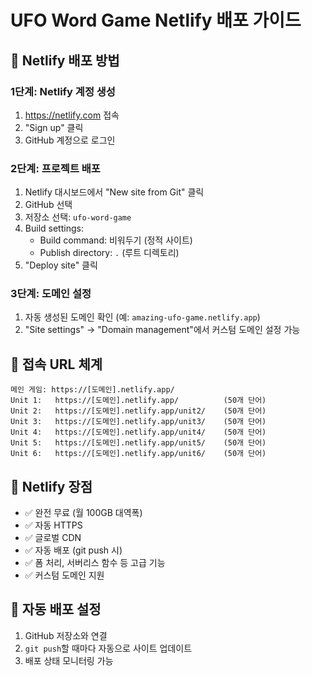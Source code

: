 # UFO Word Game Netlify 배포 가이드

## 🚀 Netlify 배포 방법

### **1단계: Netlify 계정 생성**
1. https://netlify.com 접속
2. "Sign up" 클릭
3. GitHub 계정으로 로그인

### **2단계: 프로젝트 배포**
1. Netlify 대시보드에서 "New site from Git" 클릭
2. GitHub 선택
3. 저장소 선택: `ufo-word-game`
4. Build settings:
   - Build command: 비워두기 (정적 사이트)
   - Publish directory: `.` (루트 디렉토리)
5. "Deploy site" 클릭

### **3단계: 도메인 설정**
1. 자동 생성된 도메인 확인 (예: `amazing-ufo-game.netlify.app`)
2. "Site settings" → "Domain management"에서 커스텀 도메인 설정 가능

## 📱 **접속 URL 체계**
```
메인 게임: https://[도메인].netlify.app/
Unit 1:   https://[도메인].netlify.app/          (50개 단어)
Unit 2:   https://[도메인].netlify.app/unit2/    (50개 단어)
Unit 3:   https://[도메인].netlify.app/unit3/    (50개 단어)
Unit 4:   https://[도메인].netlify.app/unit4/    (50개 단어)
Unit 5:   https://[도메인].netlify.app/unit5/    (50개 단어)
Unit 6:   https://[도메인].netlify.app/unit6/    (50개 단어)
```

## 🎯 **Netlify 장점**
- ✅ 완전 무료 (월 100GB 대역폭)
- ✅ 자동 HTTPS
- ✅ 글로벌 CDN
- ✅ 자동 배포 (git push 시)
- ✅ 폼 처리, 서버리스 함수 등 고급 기능
- ✅ 커스텀 도메인 지원

## 🔄 **자동 배포 설정**
1. GitHub 저장소와 연결
2. `git push`할 때마다 자동으로 사이트 업데이트
3. 배포 상태 모니터링 가능

